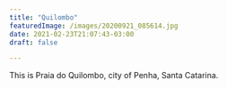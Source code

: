 ```yaml
---
title: "Quilombo"
featuredImage: /images/20200921_085614.jpg
date: 2021-02-23T21:07:43-03:00
draft: false

---
```


This is Praia do Quilombo, city of Penha, Santa Catarina.